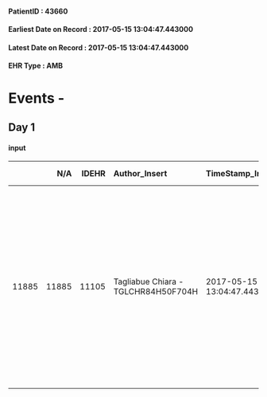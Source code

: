 
#### PatientID : 43660
#### Earliest Date on Record : 2017-05-15 13:04:47.443000
#### Latest Date on Record : 2017-05-15 13:04:47.443000
#### EHR Type : AMB

# Events - 

## Day 1

#### input
|       |    N/A |   IDEHR | Author_Insert                       | TimeStamp_Insert           | EHRType   |   PatientID |   IDDigitalSignDocument | persone_vicine   |   Unnamed: 0_x.1 |   IDANAMNESI_SOCIALE | Patient   | FamigliaAltro   | Paziente_T   | FamigliaAltro_T   |   Non_Rilevabile_x.1 | Note_Non_Rilevabile_x.1   | opt_Problemi   | chk_contr_sintomi   | opt_paziente_a   | opt_famiglia_a   | opt_adeguatezza   | opt_paziente_solo   | ds_note_con                                                                                                                                                                                                                | opt_presente_assente   | Presenza_minori   | Caregiver_principale   | opt_capacita     | ds_familiari_coinv                                                                                                                   | opt_necessario   | opt_presente   | opt_risorse_ec   | opt_paziente_psi   | opt_Ins_vol   | opt_esenzione   | opt_inv_civile   |   invalidita_perc |   ds_codice_es | Needs     | Domestic partnership   | Fragility      | opt_indennita_acc   | opt_legge   | opt_famiglia_psi   |
|------:|-------:|--------:|:------------------------------------|:---------------------------|:----------|------------:|------------------------:|:-----------------|-----------------:|---------------------:|:----------|:----------------|:-------------|:------------------|---------------------:|:--------------------------|:---------------|:--------------------|:-----------------|:-----------------|:------------------|:--------------------|:---------------------------------------------------------------------------------------------------------------------------------------------------------------------------------------------------------------------------|:-----------------------|:------------------|:-----------------------|:-----------------|:-------------------------------------------------------------------------------------------------------------------------------------|:-----------------|:---------------|:-----------------|:-------------------|:--------------|:----------------|:-----------------|------------------:|---------------:|:----------|:-----------------------|:---------------|:--------------------|:------------|:-------------------|
| 11885 |  11885 |   11105 | Tagliabue Chiara - TGLCHR84H50F704H | 2017-05-15 13:04:47.443000 | AMB       |       43660 |                  750305 | N/A              |             6096 |                 3857 | Si#1      | Si#1            | Parziale#2   | Si#1              |                    0 | NR                        | No#0           | controllo sintomi#0 | Indefinite#2     | Congruenti#1     | Si#1              | No#0                | Paziente divorziata, da qualche anno vive con la mamma Maria Cleofe di 70 aa, separata dal marito che per√≤ recentemente si √® ripresentato in famiglia venuto a conoscenza della grave situazione di salute della figlia. | Presente#1             | No#0              | mother                 | Incrementabile#1 | La sorella Cristina abita a Milano in Via Gallarate, lavora a tempo pieno ma attualmente √® presente per collaborare all'assistenza. | Si#1             | Si#1           | Da valutare#2    | No#0               | No#0          | Si#1            | Si#1             |               100 |             48 | Clinici#0 | Altri parenti#3        | psico-fisica#3 | Si#1                | No#0        | No#0               |


